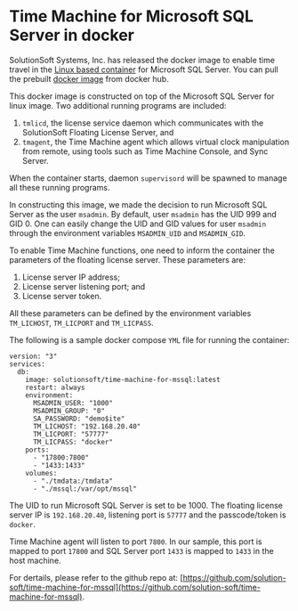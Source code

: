# Time Machine for Microsoft SQL Server in docker

SolutionSoft Systems, Inc. has released the docker image to enable time travel in the [Linux based container](https://hub.docker.com/r/microsoft/mssql-server-linux) for Microsoft SQL Server. You can pull the prebuilt [docker image](https://hub.docker.com/r/solutionsoft/time-machine-for-mssql) from docker hub.

This docker image is constructed on top of the Microsoft SQL Server for linux image.  Two additional running programs are included:

1. `tmlicd`, the license service daemon which communicates with the SolutionSoft Floating License Server, and
2. `tmagent`, the Time Machine agent which allows virtual clock manipulation from remote, using tools such as Time Machine Console, and Sync Server.

When the container starts, daemon `supervisord` will be spawned to manage all these running programs.

In constructing this image, we made the decision to run Microsoft SQL Server as the user `msadmin`. By default, user `msadmin` has the UID 999 and GID 0. One can easily change the UID and GID values for user `msadmin` through the environment variables `MSADMIN_UID` and `MSADMIN_GID`.  

To enable Time Machine functions, one need to inform the container the parameters of the floating license server.  These parameters are:

1. License server IP address;
2. License server listening port; and
3. License server token.

All these parameters can be defined by the environment variables `TM_LICHOST`, `TM_LICPORT` and `TM_LICPASS`.

The following is a sample docker compose `YML` file for running the container:

```
version: "3"
services:
  db:
    image: solutionsoft/time-machine-for-mssql:latest
    restart: always
    environment:
      MSADMIN_USER: "1000"
      MSADMIN_GROUP: "0"
      SA_PASSWORD: "demo$ite"
      TM_LICHOST: "192.168.20.40"
      TM_LICPORT: "57777"
      TM_LICPASS: "docker"
    ports:
      - "17800:7800"
      - "1433:1433"
    volumes:
      - "./tmdata:/tmdata"
      - "./mssql:/var/opt/mssql"
```

The UID to run Microsoft SQL Server is set to be 1000.  The floating license server IP is `192.168.20.40`, listening port is `57777` and the passcode/token is `docker`.

Time Machine agent will listen to port `7800`.  In our sample, this port is mapped to port `17800` and SQL Server port `1433` is mapped to `1433` in the host machine.

For dertails, please refer to the github repo at: [https://github.com/solution-soft/time-machine-for-mssql](https://github.com/solution-soft/time-machine-for-mssql).